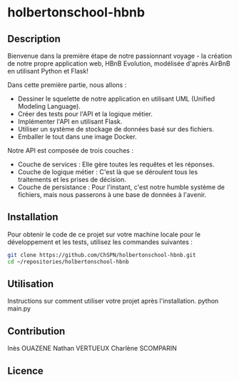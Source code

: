 # holbertonschool-hbnb

## Description
Bienvenue dans la première étape de notre passionnant voyage - la création de notre propre application web, HBnB Evolution, modélisée d'après AirBnB en utilisant Python et Flask!

Dans cette première partie, nous allons :

- Dessiner le squelette de notre application en utilisant UML (Unified Modeling Language).
- Créer des tests pour l'API et la logique métier.
- Implémenter l'API en utilisant Flask.
- Utiliser un système de stockage de données basé sur des fichiers.
- Emballer le tout dans une image Docker.

Notre API est composée de trois couches :
- Couche de services : Elle gère toutes les requêtes et les réponses.
- Couche de logique métier : C'est là que se déroulent tous les traitements et les prises de décision.
- Couche de persistance : Pour l'instant, c'est notre humble système de fichiers, mais nous passerons à une base de données à l'avenir.

## Installation

Pour obtenir le code de ce projet sur votre machine locale pour le développement et les tests, utilisez les commandes suivantes :

```bash
git clone https://github.com/ChSPN/holbertonschool-hbnb.git
cd ~/repositories/holbertonschool-hbnb
```

## Utilisation
Instructions sur comment utiliser votre projet après l'installation.
python main.py

## Contribution
Inès OUAZENE
Nathan VERTUEUX
Charlène SCOMPARIN


## Licence

